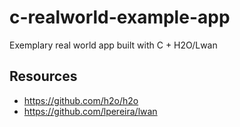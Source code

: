 # c-realworld-example-app
Exemplary real world app built with C + H2O/Lwan

## Resources
- https://github.com/h2o/h2o
- https://github.com/lpereira/lwan
